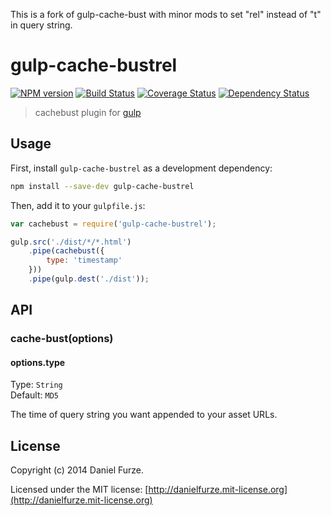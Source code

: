This is a fork of gulp-cache-bust with minor mods to set "rel" instead of "t" in query string.
# gulp-cache-bustrel
[![NPM version][npm-image]][npm-url] [![Build Status][travis-image]][travis-url]  [![Coverage Status][coveralls-image]][coveralls-url] [![Dependency Status][depstat-image]][depstat-url]

> cachebust plugin for [gulp](https://github.com/wearefractal/gulp)

## Usage
First, install `gulp-cache-bustrel` as a development dependency:
```sh
npm install --save-dev gulp-cache-bustrel
```

Then, add it to your `gulpfile.js`:
```js
var cachebust = require('gulp-cache-bustrel');

gulp.src('./dist/*/*.html')
	.pipe(cachebust({
		type: 'timestamp'
	}))
	.pipe(gulp.dest('./dist'));
```

## API

### cache-bust(options)

#### options.type
Type: `String`  
Default: `MD5`	

The time of query string you want appended to your asset URLs.

## License
Copyright (c) 2014 Daniel Furze. 

Licensed under the MIT license: [http://danielfurze.mit-license.org](http://danielfurze.mit-license.org)

[npm-url]: https://npmjs.org/package/gulp-cache-bust
[npm-image]: https://badge.fury.io/js/gulp-cache-bust.svg
[travis-url]: http://travis-ci.org/furzeface/gulp-cache-bust
[travis-image]: https://secure.travis-ci.org/furzeface/gulp-cache-bust.svg?branch=master
[coveralls-url]: https://coveralls.io/r/furzeface/gulp-cache-bust
[coveralls-image]: https://coveralls.io/repos/furzeface/gulp-cache-bust/badge.png
[depstat-url]: https://david-dm.org/furzeface/gulp-cache-bust
[depstat-image]: https://david-dm.org/furzeface/gulp-cache-bust.svg
